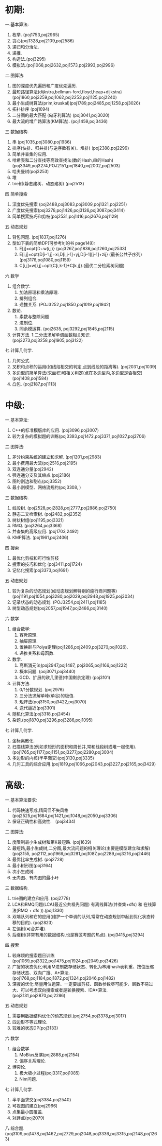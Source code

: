# 初期:

一.基本算法:
  1. 枚举. (poj1753,poj2965)
  2. 贪心(poj1328,poj2109,poj2586)
  3. 递归和分治法.
  4. 递推.
  5. 构造法.(poj3295)
  6. 模拟法.(poj1068,poj2632,poj1573,poj2993,poj2996)

二.图算法:

  1. 图的深度优先遍历和广度优先遍历.
  2. 最短路径算法(dijkstra,bellman-ford,floyd,heap+dijkstra) (poj1860,poj3259,poj1062,poj2253,poj1125,poj2240)
  3. 最小生成树算法(prim,kruskal)(poj1789,poj2485,poj1258,poj3026)
  4. 拓扑排序 (poj1094)
  5. 二分图的最大匹配 (匈牙利算法) (poj3041,poj3020)
  6. 最大流的增广路算法(KM算法). (poj1459,poj3436)

三.数据结构.
  1. 串 (poj1035,poj3080,poj1936)
  2. 排序(快排、归并排(与逆序数有关)、堆排) (poj2388,poj2299)
  3. 简单并查集的应用.
  4. 哈希表和二分查找等高效查找法(数的Hash,串的Hash)(poj3349,poj3274,POJ2151,poj1840,poj2002,poj2503)
  5. 哈夫曼树(poj3253)
  6. 堆
  7. trie树(静态建树、动态建树) (poj2513)

四.简单搜索
  1. 深度优先搜索 (poj2488,poj3083,poj3009,poj1321,poj2251)
  2. 广度优先搜索(poj3278,poj1426,poj3126,poj3087.poj3414)
  3. 简单搜索技巧和剪枝(poj2531,poj1416,poj2676,poj1129)

五.动态规划
  1. 背包问题. (poj1837,poj1276)
  2. 型如下表的简单DP(可参考lrj的书 page149):
       1. E[j]=opt{D+w(i,j)} (poj3267,poj1836,poj1260,poj2533)
       2. E[i,j]=opt{D[i-1,j]+xi,D[i,j-1]+yj,D[i-1][j-1]+zij} (最长公共子序列)(poj3176,poj1080,poj1159)
       3. C[i,j]=w[i,j]+opt{C[i,k-1]+C[k,j]}.(最优二分检索树问题)

六.数学
  1. 组合数学:
        1. 加法原理和乘法原理.
        2. 排列组合.
        3. 递推关系. (POJ3252,poj1850,poj1019,poj1942)
  2. 数论.
        1. 素数与整除问题
        2. 进制位.
        3. 同余模运算. (poj2635, poj3292,poj1845,poj2115)
  3. 计算方法.
        1.二分法求解单调函数相关知识.(poj3273,poj3258,poj1905,poj3122)

七.计算几何学.
  1. 几何公式.
  2. 叉积和点积的运用(如线段相交的判定,点到线段的距离等). (poj2031,poj1039)
  3. 多边型的简单算法(求面积)和相关判定(点在多边型内,多边型是否相交) (poj1408,poj1584)
  4. 凸包.  (poj2187,poj1113)

# 中级:

一.基本算法:
  1. C++的标准模版库的应用. (poj3096,poj3007)
  2. 较为复杂的模拟题的训练(poj3393,poj1472,poj3371,poj1027,poj2706)

二.图算法:
  1. 差分约束系统的建立和求解. (poj1201,poj2983)
  2. 最小费用最大流(poj2516,poj2195)
  3. 双连通分量(poj2942)
  4. 强连通分支及其缩点.(poj2186)
  5. 图的割边和割点(poj3352)
  6. 最小割模型、网络流规约(poj3308, )

三.数据结构.
  1. 线段树. (poj2528,poj2828,poj2777,poj2886,poj2750)
  2. 静态二叉检索树. (poj2482,poj2352)
  3. 树状树组(poj1195,poj3321)
  4. RMQ. (poj3264,poj3368)
  5. 并查集的高级应用. (poj1703,2492)
  6. KMP算法. (poj1961,poj2406)

四.搜索
  1. 最优化剪枝和可行性剪枝
  2. 搜索的技巧和优化 (poj3411,poj1724)
  3. 记忆化搜索(poj3373,poj1691)
     
五.动态规划 
  1. 较为复杂的动态规划(如动态规划解特别的施行商问题等)(poj1191,poj1054,poj3280,poj2029,poj2948,poj1925,poj3034)
  2. 记录状态的动态规划. (POJ3254,poj2411,poj1185)
  3. 树型动态规划(poj2057,poj1947,poj2486,poj3140)

六.数学
  1. 组合数学:
        1. 容斥原理.
        2. 抽屉原理.
        3. 置换群与Polya定理(poj1286,poj2409,poj3270,poj1026).
        4. 递推关系和母函数.
  2. 数学.
        1. 高斯消元法(poj2947,poj1487, poj2065,poj1166,poj1222)
        2. 概率问题. (poj3071,poj3440)
        3. GCD、扩展的欧几里德(中国剩余定理) (poj3101)
  3. 计算方法.
        1. 0/1分数规划. (poj2976)
        2. 三分法求解单峰(单谷)的极值.
        3. 矩阵法(poj3150,poj3422,poj3070)
        4. 迭代逼近(poj3301)
  4. 随机化算法(poj3318,poj2454)
  5. 杂题.(poj1870,poj3296,poj3286,poj1095)

七.计算几何学.
  1. 坐标离散化.
  2. 扫描线算法(例如求矩形的面积和周长并,常和线段树或堆一起使用). (poj1765,poj1177,poj1151,poj3277,poj2280,poj3004)
  3. 多边形的内核(半平面交)(poj3130,poj3335)
  4. 几何工具的综合应用.(poj1819,poj1066,poj2043,poj3227,poj2165,poj3429)

# 高级:

一.基本算法要求:
  1. 代码快速写成,精简但不失风格(poj2525,poj1684,poj1421,poj1048,poj2050,poj3306)
  2. 保证正确性和高效性.  （poj3434)

二.图算法:
  1. 度限制最小生成树和第K最短路. (poj1639)
  2. 最短路,最小生成树,二分图,最大流问题的相关理论(主要是模型建立和求解)(poj3155, poj2112,poj1966,poj3281,poj1087,poj2289,poj3216,poj2446)
  3. 最优比率生成树.  (poj2728)
  4. 最小树形图(poj3164)
  5. 次小生成树.
  6. 无向图、有向图的最小环

三.数据结构.
  1. trie图的建立和应用. (poj2778)
  2. LCA和RMQ问题(LCA(最近公共祖先问题) 有离线算法(并查集+dfs) 和 在线算法(RMQ + dfs )).(poj1330)
  3. 双端队列和它的应用(维护一个单调的队列,常常在动态规划中起到优化状态转移的目的).  (poj2823)
  4. 左偏树(可合并堆).
  5. 后缀树(非常有用的数据结构,也是赛区考题的热点). (poj3415,poj3294)

四.搜索
  1. 较麻烦的搜索题目训练(poj1069,poj3322,poj1475,poj1924,poj2049,poj3426)
  2. 广搜的状态优化:利用M进制数存储状态、转化为串用hash表判重、按位压缩存储状态、双向广搜、A*算法. (poj1768,poj1184,poj1872,poj1324,poj2046,poj1482)
  3. 深搜的优化:尽量用位运算、一定要加剪枝、函数参数尽可能少、层数不易过大、可以考虑双向搜索或者是轮换搜索、IDA*算法. (poj3131,poj2870,poj2286)

五.动态规划
  1. 需要用数据结构优化的动态规划.(poj2754,poj3378,poj3017)
  2. 四边形不等式理论.
  3. 较难的状态DP(poj3133)

六.数学  
  1. 组合数学.
        1. MoBius反演(poj2888,poj2154)
        2. 偏序关系理论.
  2. 博奕论.
        1. 极大极小过程(poj3317,poj1085)
        2. Nim问题.

七.计算几何学.
  1. 半平面求交(poj3384,poj2540)
  2. 可视图的建立(poj2966)
  3. 点集最小圆覆盖.
  4. 对踵点(poj2079)

八.综合题.
      (poj3109,poj1478,poj1462,poj2729,poj2048,poj3336,poj3315,poj2148,poj1263)

